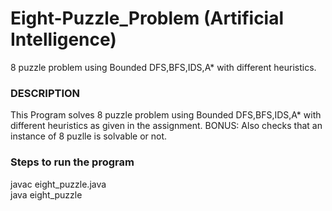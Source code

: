 # Eight-Puzzle_Problem (Artificial Intelligence)
 8 puzzle problem using Bounded DFS,BFS,IDS,A* with different heuristics.
<h3> DESCRIPTION </h3>

This Program solves 8 puzzle problem using Bounded DFS,BFS,IDS,A* with different heuristics as given in the assignment.
BONUS: Also checks that an instance of 8 puzlle is solvable or not.

<h3> Steps to run the program </h3>

javac eight_puzzle.java <br />
java eight_puzzle
